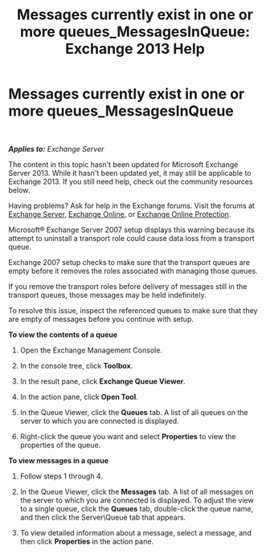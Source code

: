 ﻿---
title: 'Messages currently exist in one or more queues_MessagesInQueue: Exchange 2013 Help'
TOCTitle: Messages currently exist in one or more queues_MessagesInQueue
ms:assetid: 3ffcdc7e-c1b7-49a7-8e5f-b30c0397908d
ms:mtpsurl: https://technet.microsoft.com/en-us/library/ms.exch.setupreadiness.messagesinqueue(v=EXCHG.150)
ms:contentKeyID: 46628874
ms.date: 12/09/2016
mtps_version: v=EXCHG.150
---

# Messages currently exist in one or more queues\_MessagesInQueue

 

_**Applies to:** Exchange Server_


The content in this topic hasn't been updated for Microsoft Exchange Server 2013. While it hasn't been updated yet, it may still be applicable to Exchange 2013. If you still need help, check out the community resources below.

Having problems? Ask for help in the Exchange forums. Visit the forums at [Exchange Server](https://go.microsoft.com/fwlink/p/?linkid=60612), [Exchange Online](https://go.microsoft.com/fwlink/p/?linkid=267542), or [Exchange Online Protection](https://go.microsoft.com/fwlink/p/?linkid=285351).

Microsoft® Exchange Server 2007 setup displays this warning because its attempt to uninstall a transport role could cause data loss from a transport queue.

Exchange 2007 setup checks to make sure that the transport queues are empty before it removes the roles associated with managing those queues.

If you remove the transport roles before delivery of messages still in the transport queues, those messages may be held indefinitely.

To resolve this issue, inspect the referenced queues to make sure that they are empty of messages before you continue with setup.

**To view the contents of a queue**

1.  Open the Exchange Management Console.

2.  In the console tree, click **Toolbox**.

3.  In the result pane, click **Exchange Queue Viewer**.

4.  In the action pane, click **Open Tool**.

5.  In the Queue Viewer, click the **Queues** tab. A list of all queues on the server to which you are connected is displayed.

6.  Right-click the queue you want and select **Properties** to view the properties of the queue.

**To view messages in a queue**

1.  Follow steps 1 through 4.

2.  In the Queue Viewer, click the **Messages** tab. A list of all messages on the server to which you are connected is displayed. To adjust the view to a single queue, click the **Queues** tab, double-click the queue name, and then click the Server\\Queue tab that appears.

3.  To view detailed information about a message, select a message, and then click **Properties** in the action pane.

